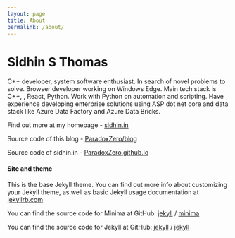 ```yaml
---
layout: page
title: About
permalink: /about/
---
```


# **Sidhin S Thomas**

C++ developer, system software enthusiast. In search of novel problems to solve. Browser developer working on Windows Edge. Main tech stack is C++, , React, Python. Work with Python on automation and scripting. Have experience developing enterprise solutions using ASP dot net core and data stack like Azure Data Factory and Azure Data Bricks.

Find out more at my homepage - [sidhin.in](https://sidhin.in)

Source code of this blog - [ParadoxZero/blog](https://github.com/ParadoxZero/blog)

Source code of sidhin.in - [ParadoxZero.github.io](https://github.com/ParadoxZero/ParadoxZero.github.io)

#### Site and theme

This is the base Jekyll theme. You can find out more info about customizing your Jekyll theme, as well as basic Jekyll usage documentation at [jekyllrb.com](https://jekyllrb.com/)

You can find the source code for Minima at GitHub:
[jekyll][jekyll-organization] /
[minima](https://github.com/jekyll/minima)

You can find the source code for Jekyll at GitHub:
[jekyll][jekyll-organization] /
[jekyll](https://github.com/jekyll/jekyll)


[jekyll-organization]: https://github.com/jekyll